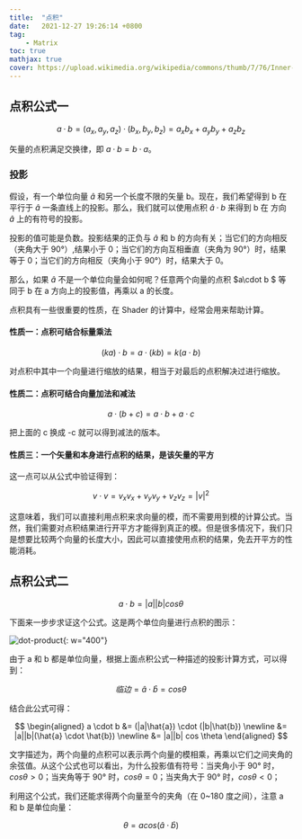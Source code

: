 ```yaml
---
title:  "点积"
date:   2021-12-27 19:26:14 +0800
tag: 
    - Matrix
toc: true
mathjax: true
cover: https://upload.wikimedia.org/wikipedia/commons/thumb/7/76/Inner-product-angle.svg/2560px-Inner-product-angle.svg.png
---
```


## 点积公式一

$$
a \cdotp b = (a_x, a_y, a_z) \cdotp (b_x, b_y, b_z) = a_xb_x + a_yb_y + a_zb_z
$$

矢量的点积满足交换律，即 $a \cdotp b = b \cdotp a$。

### 投影

假设，有一个单位向量 $\hat{a}$ 和另一个长度不限的矢量 b。现在，我们希望得到 b 在平行于 $\hat{a}$ 一条直线上的投影。那么，我们就可以使用点积 $\hat{a} \cdotp b$ 来得到 b 在 方向 $\hat{a}$ 上的有符号的投影。

投影的值可能是负数。投影结果的正负与 $\hat{a}$ 和 b 的方向有关；当它们的方向相反（夹角大于 90°）,结果小于 0；当它们的方向互相垂直（夹角为 90°）时，结果等于 0；当它们的方向相反（夹角小于 90°）时，结果大于 0。

那么，如果 $\hat{a}$ 不是一个单位向量会如何呢？任意两个向量的点积 $a\cdot b $ 等同于 b 在 a 方向上的投影值，再乘以 a 的长度。

点积具有一些很重要的性质，在 Shader 的计算中，经常会用来帮助计算。

#### 性质一：点积可结合标量乘法

$$
(ka)\cdot b = a \cdot (kb) = k(a \cdot b)
$$

对点积中其中一个向量进行缩放的结果，相当于对最后的点积解决过进行缩放。

#### 性质二：点积可结合向量加法和减法

$$
a \cdot (b+c) = a \cdot b + a \cdot c
$$

把上面的 c 换成 -c 就可以得到减法的版本。

#### 性质三：一个矢量和本身进行点积的结果，是该矢量的平方

这一点可以从公式中验证得到：

$$
v \cdot v = v_x v_x + v_y v_y + v_z v_z = |v|^2
$$

这意味着，我们可以直接利用点积来求向量的模，而不需要用到模的计算公式。当然，我们需要对点积结果进行开平方才能得到真正的模。但是很多情况下，我们只是想要比较两个向量的长度大小，因此可以直接使用点积的结果，免去开平方的性能消耗。

## 点积公式二

$$
a \cdot b= |a||b| cos \theta
$$



下面来一步步求证这个公式。这是两个单位向量进行点积的图示：

![dot-product](/assets/note_res/math-dot-product/figure_01.png){: w="400"}

由于 a 和 b 都是单位向量，根据上面点积公式一种描述的投影计算方式，可以得到：

$$
临边 = \hat{a} \cdot \hat{b} = cos \theta
$$

结合此公式可得：

$$
\begin{aligned}
a \cdot b &= (|a|\hat{a}) \cdot (|b|\hat{b}) \newline
&= |a||b|(\hat{a} \cdot \hat{b}) \newline
&= |a||b| cos \theta
\end{aligned}
$$

文字描述为，两个向量的点积可以表示两个向量的模相乘，再乘以它们之间夹角的余弦值。从这个公式也可以看出，为什么投影值有符号：当夹角小于 90° 时，$cos\theta > 0$；当夹角等于 90° 时，$cos\theta  = 0$；当夹角大于 90° 时，$cos\theta < 0$；

利用这个公式，我们还能求得两个向量至今的夹角（在 0~180 度之间），注意 a 和 b 是单位向量：

$$
\theta = acos(\hat{a} \cdot \hat{b})
$$
